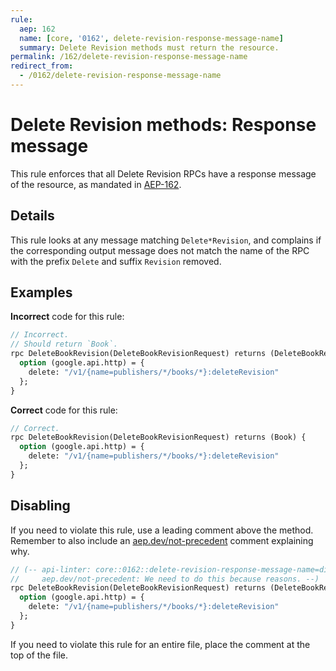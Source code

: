 ```yaml
---
rule:
  aep: 162
  name: [core, '0162', delete-revision-response-message-name]
  summary: Delete Revision methods must return the resource.
permalink: /162/delete-revision-response-message-name
redirect_from:
  - /0162/delete-revision-response-message-name
---
```


# Delete Revision methods: Response message

This rule enforces that all Delete Revision RPCs have a response message of
the resource, as mandated in [AEP-162][].

## Details

This rule looks at any message matching `Delete*Revision`, and complains
if the corresponding output message does not match the name of the RPC with the
prefix `Delete` and suffix `Revision` removed.

## Examples

**Incorrect** code for this rule:

```proto
// Incorrect.
// Should return `Book`.
rpc DeleteBookRevision(DeleteBookRevisionRequest) returns (DeleteBookRevisionResponse) {
  option (google.api.http) = {
    delete: "/v1/{name=publishers/*/books/*}:deleteRevision"
  };
}
```

**Correct** code for this rule:

```proto
// Correct.
rpc DeleteBookRevision(DeleteBookRevisionRequest) returns (Book) {
  option (google.api.http) = {
    delete: "/v1/{name=publishers/*/books/*}:deleteRevision"
  };
}
```

## Disabling

If you need to violate this rule, use a leading comment above the method.
Remember to also include an [aep.dev/not-precedent][] comment explaining why.

```proto
// (-- api-linter: core::0162::delete-revision-response-message-name=disabled
//     aep.dev/not-precedent: We need to do this because reasons. --)
rpc DeleteBookRevision(DeleteBookRevisionRequest) returns (DeleteBookRevisionResponse) {
  option (google.api.http) = {
    delete: "/v1/{name=publishers/*/books/*}:deleteRevision"
  };
}
```

If you need to violate this rule for an entire file, place the comment at the
top of the file.

[aep-162]: https://aep.dev/162
[aep.dev/not-precedent]: https://aep.dev/not-precedent
